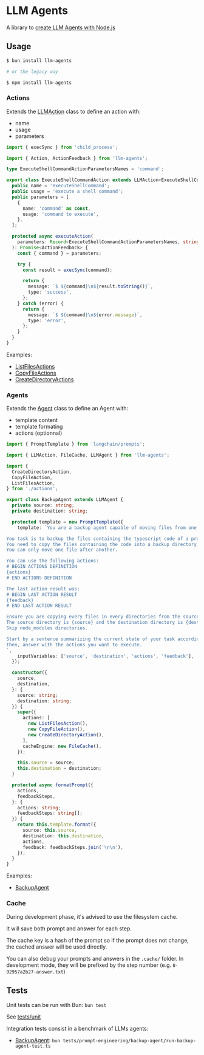 # LLM Agents

A library to [create LLM Agents with Node.js](https://gen-ai.fr/large-language-model/creer-un-agent-llm-en-node-js-partie-1/)

## Usage

```bash
$ bun install llm-agents

# or the legacy way

$ npm install llm-agents
```

### Actions

Extends the [LLMAction](lib/actions/LLMAction.ts) class to define an action with:

- name
- usage
- parameters

```ts
import { execSync } from 'child_process';

import { Action, ActionFeedback } from 'llm-agents';

type ExecuteShellCommandActionParametersNames = 'command';

export class ExecuteShellCommandAction extends LLMAction<ExecuteShellCommandActionParametersNames> {
  public name = 'executeShellCommand';
  public usage = 'execute a shell command';
  public parameters = [
    {
      name: 'command' as const,
      usage: 'command to execute',
    },
  ];

  protected async executeAction(
    parameters: Record<ExecuteShellCommandActionParametersNames, string>
  ): Promise<ActionFeedback> {
    const { command } = parameters;

    try {
      const result = execSync(command);

      return {
        message: `$ ${command}\n${result.toString()}`,
        type: 'success',
      };
    } catch (error) {
      return {
        message: `$ ${command}\n${error.message}`,
        type: 'error',
      };
    }
  }
}
```

Examples:

- [ListFilesActions]('tests/lib/actions/ListFilesActions.ts')
- [CopyFileActions]('tests/lib/actions/CopyFileActions.ts')
- [CreateDirectoryActions]('tests/lib/actions/CreateDirectoryActions.ts')

### Agents

Extends the [Agent](lib/Agent.ts) class to define an Agent with:

- template content
- template formating
- actions (optionnal)

```ts
import { PromptTemplate } from 'langchain/prompts';

import { LLMAction, FileCache, LLMAgent } from 'llm-agents';

import {
  CreateDirectoryAction,
  CopyFileAction,
  ListFilesAction,
} from './actions';

export class BackupAgent extends LLMAgent {
  private source: string;
  private destination: string;

  protected template = new PromptTemplate({
    template: `You are a backup agent capable of moving files from one place to another.

You task is to backup the files containing the typescript code of a project.
You need to copy the files containing the code into a backup directory.
You can only move one file after another.

You can use the following actions:
# BEGIN ACTIONS DEFINITION
{actions}
# END ACTIONS DEFINITION

The last action result was:
# BEGIN LAST ACTION RESULT
{feedback}
# END LAST ACTION RESULT

Ensure you are copying every files in every directories from the source.
The source directory is {source} and the destination directory is {destination}.
Skip node_modules directories.

Start by a sentence summarizing the current state of your task according to the last action result.
Then, answer with the actions you want to execute.
`,
    inputVariables: ['source', 'destination', 'actions', 'feedback'],
  });

  constructor({
    source,
    destination,
  }: {
    source: string;
    destination: string;
  }) {
    super({
      actions: [
        new ListFilesAction(),
        new CopyFileAction(),
        new CreateDirectoryAction(),
      ],
      cacheEngine: new FileCache(),
    });

    this.source = source;
    this.destination = destination;
  }

  protected async formatPrompt({
    actions,
    feedbackSteps,
  }: {
    actions: string;
    feedbackSteps: string[];
  }) {
    return this.template.format({
      source: this.source,
      destination: this.destination,
      actions,
      feedback: feedbackSteps.join('\n\n'),
    });
  }
}
```

Examples:

- [BackupAgent](tests/prompt-engineering/backup-agent/BackupAgent.ts)

### Cache

During development phase, it's advised to use the filesystem cache.

It will save both prompt and answer for each step.

The cache key is a hash of the prompt so if the prompt does not change, the cached answer will be used directly.

You can also debug your prompts and answers in the `.cache/` folder. In development mode, they will be prefixed by the step number (e.g. `0-92957a2b27-answer.txt`)

## Tests

Unit tests can be run with Bun: `bun test`

See [tests/unit](tests/unit)

Integration tests consist in a benchmark of LLMs agents:

- [BackupAgent](tests/prompt-engineering/backup-agent/run-backup-agent-test.ts): `bun tests/prompt-engineering/backup-agent/run-backup-agent-test.ts`
